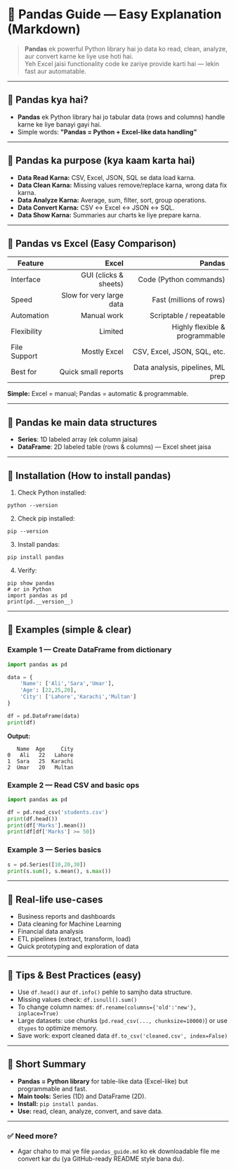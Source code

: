 # 🐼 Pandas Guide — Easy Explanation (Markdown)

> **Pandas** ek powerful Python library hai jo data ko read, clean, analyze, aur convert karne ke liye use hoti hai. <br>
> Yeh Excel jaisi functionality code ke zariye provide karti hai — lekin fast aur automatable.

---

## 🔹 Pandas kya hai?

* **Pandas** ek Python library hai jo tabular data (rows and columns) handle karne ke liye banayi gayi hai.
* Simple words: **"Pandas = Python + Excel-like data handling"**

---

## 🔹 Pandas ka purpose (kya kaam karta hai)

* **Data Read Karna:** CSV, Excel, JSON, SQL se data load karna.
* **Data Clean Karna:** Missing values remove/replace karna, wrong data fix karna.
* **Data Analyze Karna:** Average, sum, filter, sort, group operations.
* **Data Convert Karna:** CSV ↔ Excel ↔ JSON ↔ SQL.
* **Data Show Karna:** Summaries aur charts ke liye prepare karna.

---

## 🔹 Pandas vs Excel (Easy Comparison)

| Feature      |                    Excel |                            Pandas |
| ------------ | -----------------------: | --------------------------------: |
| Interface    |    GUI (clicks & sheets) |            Code (Python commands) |
| Speed        | Slow for very large data |           Fast (millions of rows) |
| Automation   |              Manual work |           Scriptable / repeatable |
| Flexibility  |                  Limited |    Highly flexible & programmable |
| File Support |             Mostly Excel |       CSV, Excel, JSON, SQL, etc. |
| Best for     |      Quick small reports | Data analysis, pipelines, ML prep |

**Simple:** Excel = manual; Pandas = automatic & programmable.

---

## 🔹 Pandas ke main data structures

* **Series**: 1D labeled array (ek column jaisa)
* **DataFrame**: 2D labeled table (rows & columns) — Excel sheet jaisa

---

## 🔹 Installation (How to install pandas)

1. Check Python installed:

```
python --version
```

2. Check pip installed:

```
pip --version
```

3. Install pandas:

```
pip install pandas
```

4. Verify:

```
pip show pandas
# or in Python
import pandas as pd
print(pd.__version__)
```

---

## 🔹 Examples (simple & clear)

### Example 1 — Create DataFrame from dictionary

```python
import pandas as pd

data = {
    'Name': ['Ali','Sara','Umar'],
    'Age': [22,25,20],
    'City': ['Lahore','Karachi','Multan']
}

df = pd.DataFrame(data)
print(df)
```

**Output:**

```
   Name  Age     City
0   Ali   22   Lahore
1  Sara   25  Karachi
2  Umar   20   Multan
```

### Example 2 — Read CSV and basic ops

```python
import pandas as pd

df = pd.read_csv('students.csv')
print(df.head())
print(df['Marks'].mean())
print(df[df['Marks'] >= 50])
```

### Example 3 — Series basics

```python
s = pd.Series([10,20,30])
print(s.sum(), s.mean(), s.max())
```

---

## 🔹 Real-life use-cases

* Business reports and dashboards
* Data cleaning for Machine Learning
* Financial data analysis
* ETL pipelines (extract, transform, load)
* Quick prototyping and exploration of data

---

## 🔹 Tips & Best Practices (easy)

* Use `df.head()` aur `df.info()` pehle to samjho data structure.
* Missing values check: `df.isnull().sum()`
* To change column names: `df.rename(columns={'old':'new'}, inplace=True)`
* Large datasets: use chunks (`pd.read_csv(..., chunksize=10000)`) or use `dtypes` to optimize memory.
* Save work: export cleaned data `df.to_csv('cleaned.csv', index=False)`

---

## 🔹 Short Summary

* **Pandas = Python library** for table-like data (Excel-like) but programmable and fast.
* **Main tools:** Series (1D) and DataFrame (2D).
* **Install:** `pip install pandas`.
* **Use:** read, clean, analyze, convert, and save data.

---

### ✅ Need more?

* Agar chaho to mai ye file `pandas_guide.md` ko ek downloadable file me convert kar du (ya GitHub-ready README style bana du).
